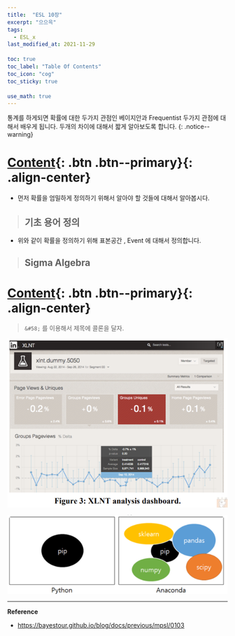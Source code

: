 ```yaml
---
title:  "ESL 10장"
excerpt: "으으윽"
tags:
  - ESL_x
last_modified_at: 2021-11-29

toc: true
toc_label: "Table Of Contents"
toc_icon: "cog"
toc_sticky: true

use_math: true
---
```


 통계를 하게되면 확률에 대한 두가지 관점인 베이지안과 Frequentist 두가지 관점에 대해서 배우게 됩니다. 두개의 차이에 대해서 짧게 알아보도록 합니다. 
{: .notice--warning}

# [Content](#link){: .btn .btn--primary}{: .align-center}

- 먼저 확률을 엄밀하게 정의하기 위해서 알아야 할 것들에 대해서 알아봅시다.

> ## 기초 용어 정의

- 위와 같이 확률을 정의하기 위해 표본공간 , Event 에 대해서 정의합니다.

> ## Sigma Algebra

# [Content](#link){: .btn .btn--primary}{: .align-center}

> `&#58;` 를 이용해서 제목에 콜론을 달자.

![png](/assets/images/Stat/67_2.png)

![png](/assets/images/Program/2_1.png)

---

**Reference**

- <https://bayestour.github.io/blog/docs/previous/mpsl/0103>

